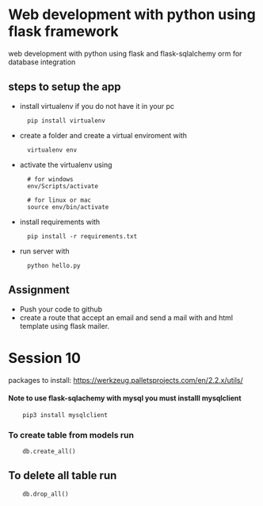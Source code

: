 # Web development with python using flask framework
web development with python using flask and flask-sqlalchemy orm for database integration



## steps to setup the app
* install virtualenv if you do not have it in your pc

        pip install virtualenv
* create a folder and create a virtual enviroment with

        virtualenv env

* activate the virtualenv using 

        # for windows
        env/Scripts/activate

        # for linux or mac
        source env/bin/activate

* install requirements with 

        pip install -r requirements.txt

* run server with 

        python hello.py




## Assignment
* Push your code to github
* create a route that accept an email and send a mail with and html template using flask mailer.



# Session 10

packages to install:
https://werkzeug.palletsprojects.com/en/2.2.x/utils/



#### Note to use flask-sqlachemy with mysql you must installl mysqlclient

        pip3 install mysqlclient


### To create table from models run
        db.create_all()

## To delete all table run 
        db.drop_all()
